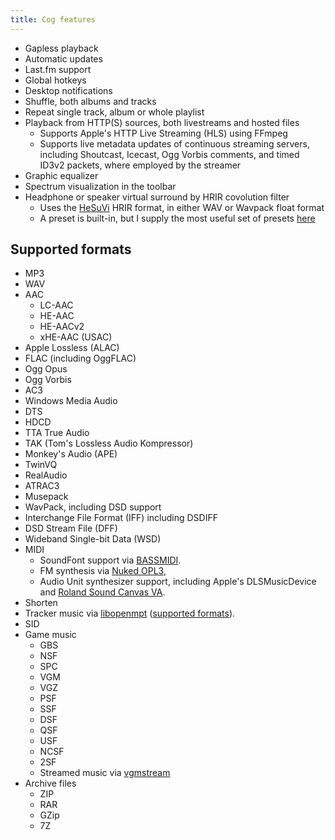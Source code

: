 ```yaml
---
title: Cog features
---
```


*   Gapless playback
*   Automatic updates
*   Last.fm support
*   Global hotkeys
*   Desktop notifications
*   Shuffle, both albums and tracks
*   Repeat single track, album or whole playlist
*   Playback from HTTP(S) sources, both livestreams and hosted files
    *   Supports Apple's HTTP Live Streaming (HLS) using FFmpeg
    *   Supports live metadata updates of continuous streaming servers, including Shoutcast, Icecast, Ogg Vorbis comments, and timed ID3v2 packets, where employed by the streamer
*   Graphic equalizer
*   Spectrum visualization in the toolbar
*   Headphone or speaker virtual surround by HRIR covolution filter
    *   Uses the [HeSuVi](https://sourceforge.net/projects/hesuvi/) HRIR format, in either WAV or Wavpack float format
    *   A preset is built-in, but I supply the most useful set of presets [here](https://cogcdn.cog.losno.co/HeSuVi-hrir-basic.zip)

Supported formats
-----------------

*   MP3
*   WAV
*   AAC
    *   LC-AAC
    *   HE-AAC
    *   HE-AACv2
    *   xHE-AAC (USAC)
*   Apple Lossless (ALAC)
*   FLAC (including OggFLAC)
*   Ogg Opus
*   Ogg Vorbis
*   AC3
*   Windows Media Audio
*   DTS
*   HDCD
*   TTA True Audio
*   TAK (Tom's Lossless Audio Kompressor)
*   Monkey's Audio (APE)
*   TwinVQ
*   RealAudio
*   ATRAC3
*   Musepack
*   WavPack, including DSD support
*   Interchange File Format (IFF) including DSDIFF
*   DSD Stream File (DFF)
*   Wideband Single-bit Data (WSD)
*   MIDI
    *   SoundFont support via [BASSMIDI](http://www.un4seen.com/bass.html).
    *   FM synthesis via [Nuked OPL3](https://nukeykt.retrohost.net/),
    *   Audio Unit synthesizer support, including Apple's DLSMusicDevice and [Roland Sound Canvas VA](https://www.roland.com/us/products/rc_sound_canvas_va/).
*   Shorten
*   Tracker music via [libopenmpt](https://lib.openmpt.org/libopenmpt/) ([supported formats](https://openmpt.org/features#modules)).
*   SID
*   Game music
    *   GBS
    *   NSF
    *   SPC
    *   VGM
    *   VGZ
    *   PSF
    *   SSF
    *   DSF
    *   QSF
    *   USF
    *   NCSF
    *   2SF
    *   Streamed music via [vgmstream](https://vgmstream.org)
*   Archive files
    *   ZIP
    *   RAR
    *   GZip
    *   7Z
